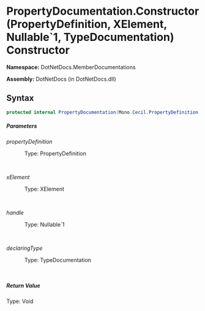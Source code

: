 # PropertyDocumentation.Constructor(PropertyDefinition, XElement, Nullable`1, TypeDocumentation) Constructor
**Namespace:** DotNetDocs.MemberDocumentations

**Assembly:** DotNetDocs (in DotNetDocs.dll)
## Syntax
```csharp
protected internal PropertyDocumentation(Mono.Cecil.PropertyDefinition propertyDefinition, System.Xml.Linq.XElement xElement, System.Reflection.Metadata.EntityHandle? handle, DotNetDocs.ObjectDocumentations.TypeDocumentation declaringType);
```
##### Parameters
*propertyDefinition*

&nbsp;&nbsp;&nbsp;&nbsp;&nbsp;&nbsp;&nbsp;&nbsp;&nbsp;&nbsp;&nbsp;&nbsp;Type: PropertyDefinition

&nbsp;&nbsp;&nbsp;&nbsp;&nbsp;&nbsp;&nbsp;&nbsp;&nbsp;&nbsp;&nbsp;&nbsp;


*xElement*

&nbsp;&nbsp;&nbsp;&nbsp;&nbsp;&nbsp;&nbsp;&nbsp;&nbsp;&nbsp;&nbsp;&nbsp;Type: XElement

&nbsp;&nbsp;&nbsp;&nbsp;&nbsp;&nbsp;&nbsp;&nbsp;&nbsp;&nbsp;&nbsp;&nbsp;


*handle*

&nbsp;&nbsp;&nbsp;&nbsp;&nbsp;&nbsp;&nbsp;&nbsp;&nbsp;&nbsp;&nbsp;&nbsp;Type: Nullable`1

&nbsp;&nbsp;&nbsp;&nbsp;&nbsp;&nbsp;&nbsp;&nbsp;&nbsp;&nbsp;&nbsp;&nbsp;


*declaringType*

&nbsp;&nbsp;&nbsp;&nbsp;&nbsp;&nbsp;&nbsp;&nbsp;&nbsp;&nbsp;&nbsp;&nbsp;Type: TypeDocumentation

&nbsp;&nbsp;&nbsp;&nbsp;&nbsp;&nbsp;&nbsp;&nbsp;&nbsp;&nbsp;&nbsp;&nbsp;


##### Return Value
Type: Void



